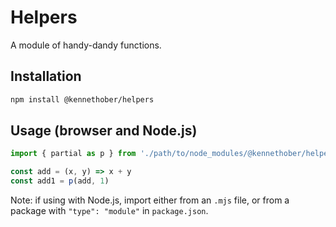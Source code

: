 # Helpers

A module of handy-dandy functions.

## Installation
```bash
npm install @kennethober/helpers
```

## Usage (browser and Node.js)
```js
import { partial as p } from './path/to/node_modules/@kennethober/helpers/index.js'

const add = (x, y) => x + y
const add1 = p(add, 1)
```

Note: if using with Node.js, import either from an `.mjs` file, or from a package with `"type": "module"` in `package.json`.
